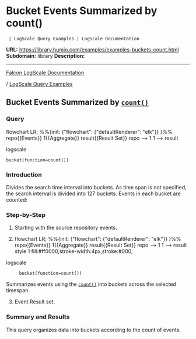 # Bucket Events Summarized by count()

     | LogScale Query Examples | LogScale Documentation

**URL:** https://library.humio.com/examples/examples-buckets-count.html
**Subdomain:** library
**Description:** 

---

[Falcon LogScale Documentation](https://library.humio.com)

/ [LogScale Query Examples](examples.html)

## Bucket Events Summarized by [`count()`](https://library.humio.com/data-analysis/functions-count.html)

### Query

flowchart LR; %%{init: {"flowchart": {"defaultRenderer": "elk"}} }%% repo{{Events}} 1{{Aggregate}} result{{Result Set}} repo --> 1 1 --> result

logscale
    
    
    bucket(function=count())

### Introduction

Divides the search time interval into buckets. As time span is not specified, the search interval is divided into 127 buckets. Events in each bucket are counted: 

### Step-by-Step

  1. Starting with the source repository events.

  2. flowchart LR; %%{init: {"flowchart": {"defaultRenderer": "elk"}} }%% repo{{Events}} 1{{Aggregate}} result{{Result Set}} repo --> 1 1 --> result style 1 fill:#ff0000,stroke-width:4px,stroke:#000;

logscale
         
         bucket(function=count())

Summarizes events using the [`count()`](https://library.humio.com/data-analysis/functions-count.html) into buckets across the selected timespan. 

  3. Event Result set.




### Summary and Results

This query organizes data into buckets according to the count of events.
